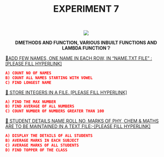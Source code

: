 <h1 align="center">EXPERIMENT 7</h1>
<!-- PROJECT LOGO -->
<br />
<p align="center">
  <a href="https://github.com/DHANOLA/CLASS-NOTIX/edit/root/SEMESTER%201/PYTHON%20PROGRAMMING%20LAB/EXPERIMENT%207">
    <img src="https://media.giphy.com/media/wW4FobicKarqU/giphy.gif" >
  </a>

  

  <p align="center">
  <b>DMETHODS AND FUNCTION, VARIOUS INBUILT FUNCTIONS AND LAMBDA FUNCTION ❔</b>
    <br />
   
  </p>
</p>



   <a href="" style="color: ">💫ADD FEW NAMES, ONE NAME IN EACH ROW, IN “NAME.TXT FILE” : [PLEASE FILL HYPERLINK]</a><br />
  

 ```json
A) COUNT NO OF NAMES
B) COUNT ALL NAMES STARTING WITH VOWEL
C) FIND LONGEST NAME
```
<a href="" style="color: ">💫 STORE INTEGERS IN A FILE. [PLEASE FILL HYPERLINK]</a><br /> 
```json
A) FIND THE MAX NUMBER
B) FIND AVERAGE OF ALL NUMBERS
C) COUNT NUMBER OF NUMBERS GREATER THAN 100
```
<a href="" style="color: ">💫 STUDENT DETAILS NAME,ROLL NO, MARKS OF PHY, CHEM & MATHS ARE TO BE MAINTAINED IN A TEXT FILE:-[PLEASE FILL HYPERLINK]</a><br />

 ```json
A) DISPLAY THE DETAILS OF ALL STUDENTS
B) AVERAGE MARKS IN EACH SUBJECT
C) AVERAGE MARKS OF ALL STUDENTS
D) FIND TOPPER OF THE CLASS
```
 
 
 
